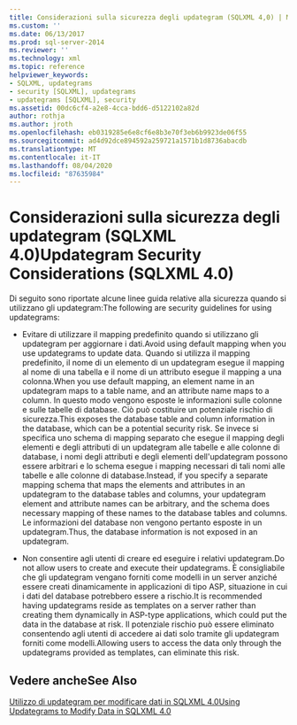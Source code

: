 ```yaml
---
title: Considerazioni sulla sicurezza degli updategram (SQLXML 4,0) | Microsoft Docs
ms.custom: ''
ms.date: 06/13/2017
ms.prod: sql-server-2014
ms.reviewer: ''
ms.technology: xml
ms.topic: reference
helpviewer_keywords:
- SQLXML, updategrams
- security [SQLXML], updategrams
- updategrams [SQLXML], security
ms.assetid: 00dc6cf4-a2e8-4cca-bdd6-d5122102a82d
author: rothja
ms.author: jroth
ms.openlocfilehash: eb0319285e6e8cf6e8b3e70f3eb6b9923de06f55
ms.sourcegitcommit: ad4d92dce894592a259721a1571b1d8736abacdb
ms.translationtype: MT
ms.contentlocale: it-IT
ms.lasthandoff: 08/04/2020
ms.locfileid: "87635984"
---
```

# <a name="updategram-security-considerations-sqlxml-40"></a><span data-ttu-id="f924b-102">Considerazioni sulla sicurezza degli updategram (SQLXML 4.0)</span><span class="sxs-lookup"><span data-stu-id="f924b-102">Updategram Security Considerations (SQLXML 4.0)</span></span>
  <span data-ttu-id="f924b-103">Di seguito sono riportate alcune linee guida relative alla sicurezza quando si utilizzano gli updategram:</span><span class="sxs-lookup"><span data-stu-id="f924b-103">The following are security guidelines for using updategrams:</span></span>  
  
-   <span data-ttu-id="f924b-104">Evitare di utilizzare il mapping predefinito quando si utilizzano gli updategram per aggiornare i dati.</span><span class="sxs-lookup"><span data-stu-id="f924b-104">Avoid using default mapping when you use updategrams to update data.</span></span> <span data-ttu-id="f924b-105">Quando si utilizza il mapping predefinito, il nome di un elemento di un updategram esegue il mapping al nome di una tabella e il nome di un attributo esegue il mapping a una colonna.</span><span class="sxs-lookup"><span data-stu-id="f924b-105">When you use default mapping, an element name in an updategram maps to a table name, and an attribute name maps to a column.</span></span> <span data-ttu-id="f924b-106">In questo modo vengono esposte le informazioni sulle colonne e sulle tabelle di database. Ciò può costituire un potenziale rischio di sicurezza.</span><span class="sxs-lookup"><span data-stu-id="f924b-106">This exposes the database table and column information in the database, which can be a potential security risk.</span></span> <span data-ttu-id="f924b-107">Se invece si specifica uno schema di mapping separato che esegue il mapping degli elementi e degli attributi di un updategram alle tabelle e alle colonne di database, i nomi degli attributi e degli elementi dell'updategram possono essere arbitrari e lo schema esegue i mapping necessari di tali nomi alle tabelle e alle colonne di database.</span><span class="sxs-lookup"><span data-stu-id="f924b-107">Instead, if you specify a separate mapping schema that maps the elements and attributes in an updategram to the database tables and columns, your updategram element and attribute names can be arbitrary, and the schema does necessary mapping of these names to the database tables and columns.</span></span> <span data-ttu-id="f924b-108">Le informazioni del database non vengono pertanto esposte in un updategram.</span><span class="sxs-lookup"><span data-stu-id="f924b-108">Thus, the database information is not exposed in an updategram.</span></span>  
  
-   <span data-ttu-id="f924b-109">Non consentire agli utenti di creare ed eseguire i relativi updategram.</span><span class="sxs-lookup"><span data-stu-id="f924b-109">Do not allow users to create and execute their updategrams.</span></span> <span data-ttu-id="f924b-110">È consigliabile che gli updategram vengano forniti come modelli in un server anziché essere creati dinamicamente in applicazioni di tipo ASP, situazione in cui i dati del database potrebbero essere a rischio.</span><span class="sxs-lookup"><span data-stu-id="f924b-110">It is recommended having updategrams reside as templates on a server rather than creating them dynamically in ASP-type applications, which could put the data in the database at risk.</span></span> <span data-ttu-id="f924b-111">Il potenziale rischio può essere eliminato consentendo agli utenti di accedere ai dati solo tramite gli updategram forniti come modelli.</span><span class="sxs-lookup"><span data-stu-id="f924b-111">Allowing users to access the data only through the updategrams provided as templates, can eliminate this risk.</span></span>  
  
## <a name="see-also"></a><span data-ttu-id="f924b-112">Vedere anche</span><span class="sxs-lookup"><span data-stu-id="f924b-112">See Also</span></span>  
 [<span data-ttu-id="f924b-113">Utilizzo di updategram per modificare dati in SQLXML 4.0</span><span class="sxs-lookup"><span data-stu-id="f924b-113">Using Updategrams to Modify Data in SQLXML 4.0</span></span>](../updategrams/using-updategrams-to-modify-data-in-sqlxml-4-0.md)  
  
  
